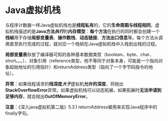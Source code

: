 # Java虚拟机栈

与程序计数器一样Java虚拟机栈也是**线程私有**的，它的**生命周期与线程相同**，虚拟机栈描述的是**Java方法*执行***的**内存模型**：**每个方法**在执行的同时都会创建一个**栈帧**用于存储**局部变量表**、**操作数栈**、**动态链接**、**方法出口信息**等。每个方法从调用直至执行完成的过程，就对应一个栈帧在Java虚拟机栈中入栈到出栈的过程。

**局部变量表**存放了编译器可知的各种基本数据类型（boolean、byte、char、short。。。）、对象引用（reference类型，他不等同于对象本身，可能是一个指向对象起始地址的引用指针）和returnAddress类型（指向了一个字节码指令的地址）。

**异常**：如果线程请求的**栈深度*大于***虚拟机**允许的深度**，将抛出**StackOverflowError**异常。如果虚拟机栈可以动态拓展，如果拓展时**无法申请到足够内存**，就会抛出**OutOfMemoryError**。

**注意**：《深入java虚拟机第二版》5.3.1 returnAddress被用来实现Java程序中的finally字句。

